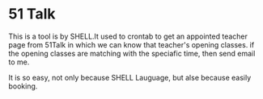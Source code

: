 51 Talk
=======

This is a tool is by SHELL.It used to crontab to get an appointed teacher page from 51Talk 
in which we can know that teacher's opening classes. 
if the opening classes are matching with the speciafic time, then send email to me.

It is so easy, not only because SHELL Lauguage, but alse because easily  booking.
